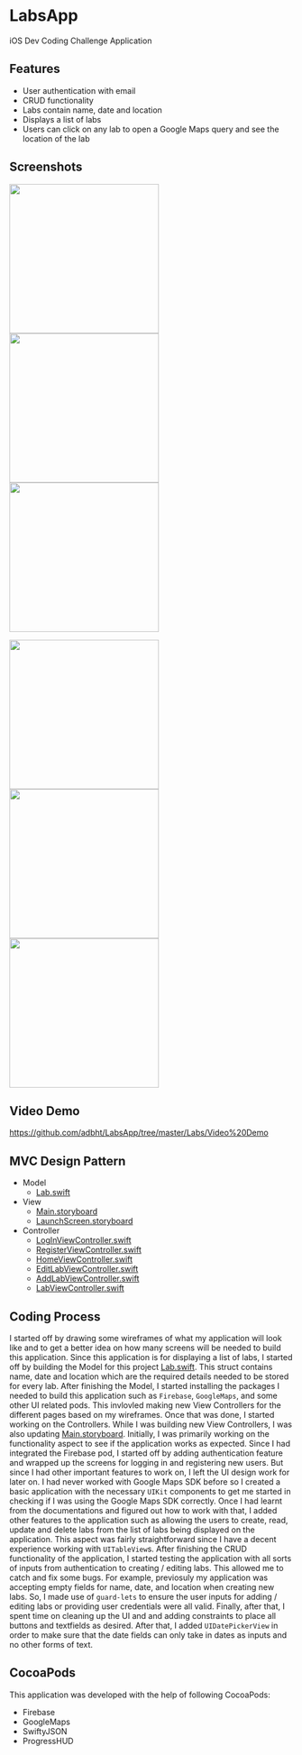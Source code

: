 # LabsApp
iOS Dev Coding Challenge Application


## Features
   - User authentication with email
   - CRUD functionality
   - Labs contain name, date and location
   - Displays a list of labs
   - Users can click on any lab to open a Google Maps query and see the location of the lab


## Screenshots
<img src="https://github.com/adbht/LabsApp/blob/master/Labs/Screenshots/logIn.png" width="265"/> <img src="https://github.com/adbht/LabsApp/blob/master/Labs/Screenshots/register.png" width="265"/> <img src="https://github.com/adbht/LabsApp/blob/master/Labs/Screenshots/home.png" width="265"/> 


<img src="https://github.com/adbht/LabsApp/blob/master/Labs/Screenshots/addLab.png" width="265"/> <img src="https://github.com/adbht/LabsApp/blob/master/Labs/Screenshots/editLab.png" width="265"/> <img src="https://github.com/adbht/LabsApp/blob/master/Labs/Screenshots/map.png" width="265"/> 


## Video Demo

https://github.com/adbht/LabsApp/tree/master/Labs/Video%20Demo
   
   
## MVC Design Pattern
   - Model
     - [Lab.swift](https://github.com/adbht/LabsApp/blob/master/Labs/Labs/Model/Lab.swift)
   - View
     - [Main.storyboard](https://github.com/adbht/LabsApp/blob/master/Labs/Labs/View/Base.lproj/Main.storyboard)
     - [LaunchScreen.storyboard](https://github.com/adbht/LabsApp/blob/master/Labs/Labs/View/Base.lproj/LaunchScreen.storyboard)
   - Controller
     - [LogInViewController.swift](https://github.com/adbht/LabsApp/blob/master/Labs/Labs/Controller/LogInViewController.swift)
     - [RegisterViewController.swift](https://github.com/adbht/LabsApp/blob/master/Labs/Labs/Controller/RegisterViewController.swift)
     - [HomeViewController.swift](https://github.com/adbht/LabsApp/blob/master/Labs/Labs/Controller/HomeViewController.swift)
     - [EditLabViewController.swift](https://github.com/adbht/LabsApp/blob/master/Labs/Labs/Controller/EditLabViewController.swift)
     - [AddLabViewController.swift](https://github.com/adbht/LabsApp/blob/master/Labs/Labs/Controller/AddLabViewController.swift)
     - [LabViewController.swift](https://github.com/adbht/LabsApp/blob/master/Labs/Labs/Controller/LabViewController.swift)
     
## Coding Process
I started off by drawing some wireframes of what my application will look like and to get a better idea on how many screens will be needed to build this application. Since this application is for displaying a list of labs, I started off by building the Model for this project [Lab.swift](https://github.com/adbht/LabsApp/blob/master/Labs/Labs/Model/Lab.swift). This struct contains name, date and location which are the required details needed to be stored for every lab. After finishing the Model, I started installing the packages I needed to build this application such as `Firebase`, `GoogleMaps`, and some other UI related pods. This invlovled making new View Controllers for the different pages based on my wireframes. Once that was done, I started working on the Controllers. While I was building new View Controllers, I was also updating [Main.storyboard](https://github.com/adbht/LabsApp/blob/master/Labs/Labs/View/Base.lproj/Main.storyboard). Initially, I was primarily working on the functionality aspect to see if the application works as expected. Since I had integrated the Firebase pod, I started off by adding authentication feature and wrapped up the screens for logging in and registering new users. But since I had other important features to work on, I left the UI design work for later on. I had never worked with Google Maps SDK before so I created a basic application with the necessary `UIKit` components to get me started in checking if I was using the Google Maps SDK correctly. Once I had learnt from the documentations and figured out how to work with that, I added other features to the application such as allowing the users to create, read, update and delete labs from the list of labs being displayed on the application. This aspect was fairly straightforward since I have a decent experience working with `UITableView`s. After finishing the CRUD functionality of the application, I started testing the application with all sorts of inputs from authentication to creating / editing labs. This allowed me to catch and fix some bugs. For example, previosuly my application was accepting empty fields for name, date, and location when creating new labs. So, I made use of `guard-lets` to ensure the user inputs for adding / editing labs or providing user credentials were all valid. Finally, after that, I spent time on cleaning up the UI and and adding constraints to place all buttons and textfields as desired. After that, I added `UIDatePickerView` in order to make sure that the date fields can only take in dates as inputs and no other forms of text. 
     
## CocoaPods
This application was developed with the help of following CocoaPods: 
   - Firebase
   - GoogleMaps
   - SwiftyJSON
   - ProgressHUD
